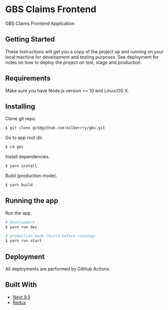 # GBS Claims Frontend

GBS Claims Frontend Application

## Getting Started

These instructions will get you a copy of the project up and running on your local machine for development and testing purposes. See deployment for notes on how to deploy the project on test, stage and production.

## Requirements

Make sure you have Node.js version >= 10 and Linux/OS X.

## Installing

Clone git repo.
```bash
$ git clone git@github.com:bilberrry/gbs.git
```

Go to app root dir.
```bash
$ cd gbs
```

Install dependencies.
```bash
$ yarn install
```

Build (production mode).
```bash
$ yarn build
```

## Running the app

Run the app.
```bash
# development
$ yarn run dev

# production mode (build before running)
$ yarn run start
```

## Deployment

All deployments are performed by GitHub Actions.

## Built With

* [Next 9.5](https://github.com/zeit/next.js)
* [Redux](https://github.com/reduxjs/redux)
